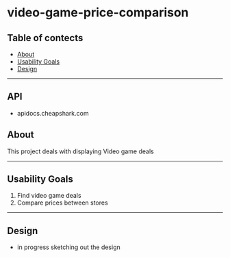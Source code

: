 # video-game-price-comparison

## Table of contects

- [About](#about)
- [Usability Goals](#usability-goals)
- [Design](#design)

---

## API

- apidocs.cheapshark.com

## About

This project deals with displaying Video game deals

---

## Usability Goals

1. Find video game deals
2. Compare prices between stores

---

## Design

- in progress sketching out the design

